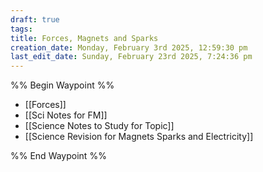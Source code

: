```yaml
---
draft: true
tags: 
title: Forces, Magnets and Sparks
creation_date: Monday, February 3rd 2025, 12:59:30 pm
last_edit_date: Sunday, February 23rd 2025, 7:24:36 pm
---
```


%% Begin Waypoint %%

- [[Forces]]
- [[Sci Notes for FM]]
- [[Science Notes to Study for Topic]]
- [[Science Revision for Magnets Sparks and Electricity]]

%% End Waypoint %%
